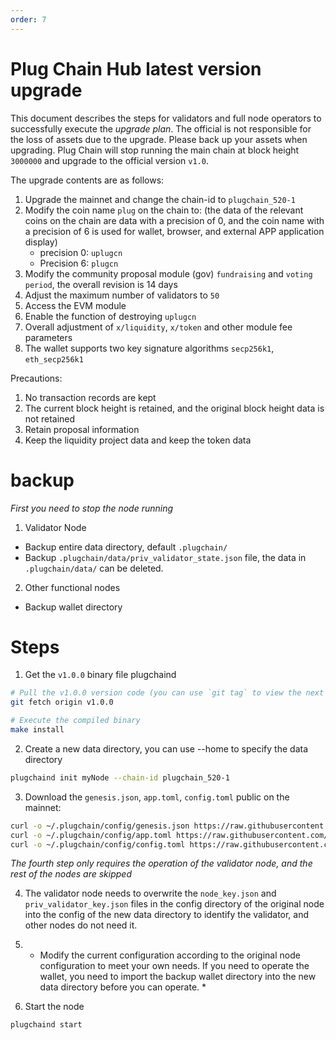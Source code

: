 ```yaml
---
order: 7
---
```


# Plug Chain Hub latest version upgrade

This document describes the steps for validators and full node operators to successfully execute the *upgrade plan*. The official is not responsible for the loss of assets due to the upgrade. Please back up your assets when upgrading.
Plug Chain will stop running the main chain at block height `3000000` and upgrade to the official version `v1.0`.


The upgrade contents are as follows:
1. Upgrade the mainnet and change the chain-id to `plugchain_520-1`
2. Modify the coin name `plug` on the chain to: (the data of the relevant coins on the chain are data with a precision of 0, and the coin name with a precision of 6 is used for wallet, browser, and external APP application display)
   - precision 0: `uplugcn`
   - Precision 6: `plugcn`
3. Modify the community proposal module (gov) `fundraising` and `voting period`, the overall revision is 14 days
4. Adjust the maximum number of validators to `50`
5. Access the EVM module
6. Enable the function of destroying `uplugcn`
7. Overall adjustment of `x/liquidity`, `x/token` and other module fee parameters
8. The wallet supports two key signature algorithms `secp256k1`, `eth_secp256k1`

Precautions:
1. No transaction records are kept
2. The current block height is retained, and the original block height data is not retained
3. Retain proposal information
4. Keep the liquidity project data and keep the token data




# backup

*First you need to stop the node running*

1. Validator Node
 - Backup entire data directory, default `.plugchain/`
 - Backup `.plugchain/data/priv_validator_state.json` file, the data in `.plugchain/data/` can be deleted.
 
2. Other functional nodes
 - Backup wallet directory


# Steps 

1. Get the `v1.0.0` binary file plugchaind

```bash
# Pull the v1.0.0 version code (you can use `git tag` to view the next tag version locally, if there is `v1.0.0`, skip this step)
git fetch origin v1.0.0

# Execute the compiled binary
make install

````

2. Create a new data directory, you can use --home to specify the data directory

```bash
plugchaind init myNode --chain-id plugchain_520-1
````

3. Download the `genesis.json`, `app.toml`, `config.toml` public on the mainnet:


```bash
curl -o ~/.plugchain/config/genesis.json https://raw.githubusercontent.com/oracleNetworkProtocol/plugchain/main/mainnet/v1/genesis.json
curl -o ~/.plugchain/config/app.toml https://raw.githubusercontent.com/oracleNetworkProtocol/plugchain/main/mainnet/v1/app.toml
curl -o ~/.plugchain/config/config.toml https://raw.githubusercontent.com/oracleNetworkProtocol/plugchain/main/mainnet/v1/config.toml
````

*The fourth step only requires the operation of the validator node, and the rest of the nodes are skipped*

4. The validator node needs to overwrite the `node_key.json` and `priv_validator_key.json` files in the config directory of the original node into the config of the new data directory to identify the validator, and other nodes do not need it.

5. * Modify the current configuration according to the original node configuration to meet your own needs. If you need to operate the wallet, you need to import the backup wallet directory into the new data directory before you can operate. *


6. Start the node

```bash
plugchaind start
````